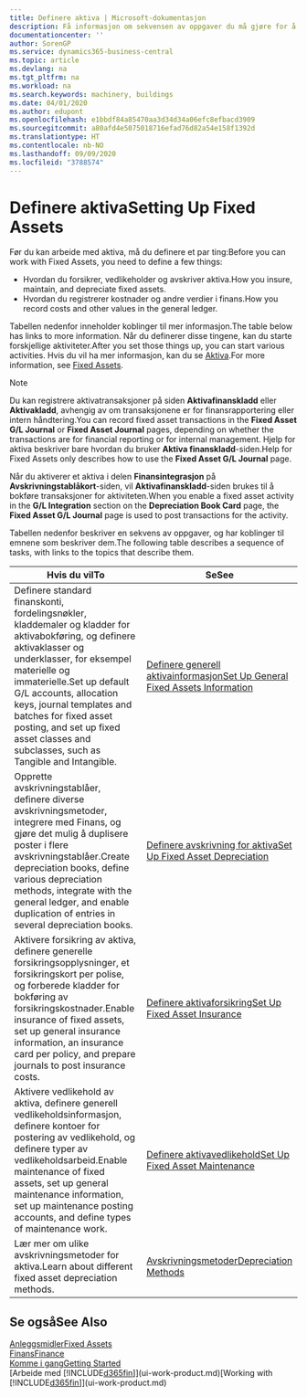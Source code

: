 ```yaml
---
title: Definere aktiva | Microsoft-dokumentasjon
description: Få informasjon om sekvensen av oppgaver du må gjøre for å definere aktiva, for eksempel maskiner eller bygninger.
documentationcenter: ''
author: SorenGP
ms.service: dynamics365-business-central
ms.topic: article
ms.devlang: na
ms.tgt_pltfrm: na
ms.workload: na
ms.search.keywords: machinery, buildings
ms.date: 04/01/2020
ms.author: edupont
ms.openlocfilehash: e1bbdf84a85470aa3d34d34a06efc8efbacd3909
ms.sourcegitcommit: a80afd4e5075018716efad76d82a54e158f1392d
ms.translationtype: HT
ms.contentlocale: nb-NO
ms.lasthandoff: 09/09/2020
ms.locfileid: "3788574"
---
```

# <a name="setting-up-fixed-assets"></a><span data-ttu-id="8b04f-103">Definere aktiva</span><span class="sxs-lookup"><span data-stu-id="8b04f-103">Setting Up Fixed Assets</span></span>
<span data-ttu-id="8b04f-104">Før du kan arbeide med aktiva, må du definere et par ting:</span><span class="sxs-lookup"><span data-stu-id="8b04f-104">Before you can work with Fixed Assets, you need to define a few things:</span></span>  

* <span data-ttu-id="8b04f-105">Hvordan du forsikrer, vedlikeholder og avskriver aktiva.</span><span class="sxs-lookup"><span data-stu-id="8b04f-105">How you insure, maintain, and depreciate fixed assets.</span></span>  
* <span data-ttu-id="8b04f-106">Hvordan du registrerer kostnader og andre verdier i finans.</span><span class="sxs-lookup"><span data-stu-id="8b04f-106">How you record costs and other values in the general ledger.</span></span>  

<span data-ttu-id="8b04f-107">Tabellen nedenfor inneholder koblinger til mer informasjon.</span><span class="sxs-lookup"><span data-stu-id="8b04f-107">The table below has links to more information.</span></span> <span data-ttu-id="8b04f-108">Når du definerer disse tingene, kan du starte forskjellige aktiviteter.</span><span class="sxs-lookup"><span data-stu-id="8b04f-108">After you set those things up, you can start various activities.</span></span> <span data-ttu-id="8b04f-109">Hvis du vil ha mer informasjon, kan du se [Aktiva](fa-manage.md).</span><span class="sxs-lookup"><span data-stu-id="8b04f-109">For more information, see [Fixed Assets](fa-manage.md).</span></span>  

> [!NOTE]  
>   <span data-ttu-id="8b04f-110">Du kan registrere aktivatransaksjoner på siden **Aktivafinanskladd** eller **Aktivakladd**, avhengig av om transaksjonene er for finansrapportering eller intern håndtering.</span><span class="sxs-lookup"><span data-stu-id="8b04f-110">You can record fixed asset transactions in the **Fixed Asset G/L Journal** or **Fixed Asset Journal** pages, depending on whether the transactions are for financial reporting or for internal management.</span></span> <span data-ttu-id="8b04f-111">Hjelp for aktiva beskriver bare hvordan du bruker **Aktiva finanskladd**-siden.</span><span class="sxs-lookup"><span data-stu-id="8b04f-111">Help for Fixed Assets only describes how to use the **Fixed Asset G/L Journal** page.</span></span>  

<span data-ttu-id="8b04f-112">Når du aktiverer et aktiva i delen **Finansintegrasjon** på **Avskrivningstablåkort**-siden, vil **Aktivafinanskladd**-siden brukes til å bokføre transaksjoner for aktiviteten.</span><span class="sxs-lookup"><span data-stu-id="8b04f-112">When you enable a fixed asset activity in the **G/L Integration** section on the **Depreciation Book Card** page, the **Fixed Asset G/L Journal** page is used to post transactions for the activity.</span></span>

<span data-ttu-id="8b04f-113">Tabellen nedenfor beskriver en sekvens av oppgaver, og har koblinger til emnene som beskriver dem.</span><span class="sxs-lookup"><span data-stu-id="8b04f-113">The following table describes a sequence of tasks, with links to the topics that describe them.</span></span>  

| <span data-ttu-id="8b04f-114">Hvis du vil</span><span class="sxs-lookup"><span data-stu-id="8b04f-114">To</span></span> | <span data-ttu-id="8b04f-115">Se</span><span class="sxs-lookup"><span data-stu-id="8b04f-115">See</span></span> |
| --- | --- |
| <span data-ttu-id="8b04f-116">Definere standard finanskonti, fordelingsnøkler, kladdemaler og kladder for aktivabokføring, og definere aktivaklasser og underklasser, for eksempel materielle og immaterielle.</span><span class="sxs-lookup"><span data-stu-id="8b04f-116">Set up default G/L accounts, allocation keys, journal templates and batches for fixed asset posting, and set up fixed asset classes and subclasses, such as Tangible and Intangible.</span></span> |[<span data-ttu-id="8b04f-117">Definere generell aktivainformasjon</span><span class="sxs-lookup"><span data-stu-id="8b04f-117">Set Up General Fixed Assets Information</span></span>](fa-how-setup-general.md) |
| <span data-ttu-id="8b04f-118">Opprette avskrivningstablåer, definere diverse avskrivningsmetoder, integrere med Finans, og gjøre det mulig å duplisere poster i flere avskrivningstablåer.</span><span class="sxs-lookup"><span data-stu-id="8b04f-118">Create depreciation books, define various depreciation methods, integrate with the general ledger, and enable duplication of entries in several depreciation books.</span></span> |[<span data-ttu-id="8b04f-119">Definere avskrivning for aktiva</span><span class="sxs-lookup"><span data-stu-id="8b04f-119">Set Up Fixed Asset Depreciation</span></span>](fa-how-setup-depreciation.md) |
| <span data-ttu-id="8b04f-120">Aktivere forsikring av aktiva, definere generelle forsikringsopplysninger, et forsikringskort per polise, og forberede kladder for bokføring av forsikringskostnader.</span><span class="sxs-lookup"><span data-stu-id="8b04f-120">Enable insurance of fixed assets, set up general insurance information, an insurance card per policy, and prepare journals to post insurance costs.</span></span> |[<span data-ttu-id="8b04f-121">Definere aktivaforsikring</span><span class="sxs-lookup"><span data-stu-id="8b04f-121">Set Up Fixed Asset Insurance</span></span>](fa-how-setup-insurance.md) |
| <span data-ttu-id="8b04f-122">Aktivere vedlikehold av aktiva, definere generell vedlikeholdsinformasjon, definere kontoer for postering av vedlikehold, og definere typer av vedlikeholdsarbeid.</span><span class="sxs-lookup"><span data-stu-id="8b04f-122">Enable maintenance of fixed assets, set up general maintenance information, set up maintenance posting accounts, and define types of maintenance work.</span></span> |[<span data-ttu-id="8b04f-123">Definere aktivavedlikehold</span><span class="sxs-lookup"><span data-stu-id="8b04f-123">Set Up Fixed Asset Maintenance</span></span>](fa-how-setup-maintenance.md) |
| <span data-ttu-id="8b04f-124">Lær mer om ulike avskrivningsmetoder for aktiva.</span><span class="sxs-lookup"><span data-stu-id="8b04f-124">Learn about different fixed asset depreciation methods.</span></span> |[<span data-ttu-id="8b04f-125">Avskrivningsmetoder</span><span class="sxs-lookup"><span data-stu-id="8b04f-125">Depreciation Methods</span></span>](fa-depreciation-methods.md) |

## <a name="see-also"></a><span data-ttu-id="8b04f-126">Se også</span><span class="sxs-lookup"><span data-stu-id="8b04f-126">See Also</span></span>
[<span data-ttu-id="8b04f-127">Anleggsmidler</span><span class="sxs-lookup"><span data-stu-id="8b04f-127">Fixed Assets</span></span>](fa-manage.md)  
[<span data-ttu-id="8b04f-128">Finans</span><span class="sxs-lookup"><span data-stu-id="8b04f-128">Finance</span></span>](finance.md)  
[<span data-ttu-id="8b04f-129">Komme i gang</span><span class="sxs-lookup"><span data-stu-id="8b04f-129">Getting Started</span></span>](product-get-started.md)  
<span data-ttu-id="8b04f-130">[Arbeide med [!INCLUDE[d365fin](includes/d365fin_md.md)]](ui-work-product.md)</span><span class="sxs-lookup"><span data-stu-id="8b04f-130">[Working with [!INCLUDE[d365fin](includes/d365fin_md.md)]](ui-work-product.md)</span></span>
